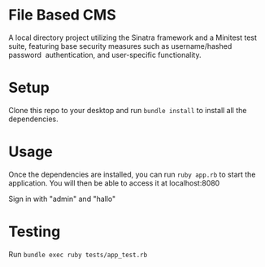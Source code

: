 # File Based CMS
A local directory project utilizing the Sinatra framework and a Minitest test suite, featuring base security measures such as username/hashed password  authentication, and user-specific functionality. 

# Setup
Clone this repo to your desktop and run `bundle install` to install all the dependencies.

# Usage
Once the dependencies are installed, you can run `ruby app.rb` to start the application. You will then be able to access it at localhost:8080

Sign in with "admin" and "hallo"

# Testing
Run `bundle exec ruby tests/app_test.rb`
